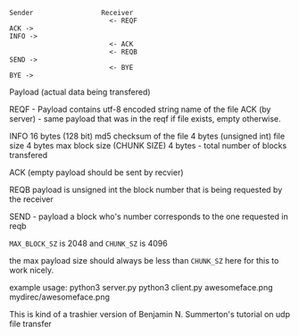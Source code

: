 ```plaintext
Sender                 Receiver
                         <- REQF
ACK ->
INFO ->
                         <- ACK
                         <- REQB
SEND ->
                         <- BYE
BYE ->
```

Payload (actual data being transfered)

REQF - Payload contains utf-8 encoded string name of the file
ACK (by server) - same payload that was in the reqf if file exists, empty otherwise.


INFO
16 bytes (128 bit) md5 checksum of the file
4 bytes (unsigned int) file size
4 bytes max block size (CHUNK SIZE)
4 bytes - total number of blocks transfered

ACK (empty payload should be sent by recvier)

REQB payload is unsigned int the block number that is being requested by the receiver

SEND - payload a block who's number corresponds to the one requested in reqb

`MAX_BLOCK_SZ` is 2048
and `CHUNK_SZ` is 4096

the max payload size should always be less than `CHUNK_SZ` here for this to work nicely.

example usage: 
python3 server.py
python3 client.py awesomeface.png mydirec/awesomeface.png

This is kind of a trashier version of Benjamin N. Summerton's tutorial on udp file transfer

